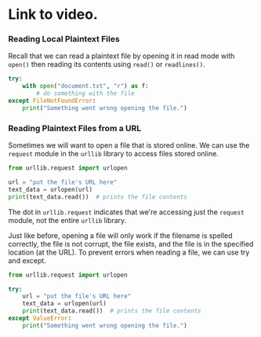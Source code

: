 # Link to video.

### Reading Local Plaintext Files

Recall that we can read a plaintext file by opening it in read mode with `open()` then reading its contents using `read()` or `readlines()`.  

```python
try:
    with open("document.txt", "r") as f:
        # do something with the file
except FileNotFoundError:
    print("Something went wrong opening the file.")
```

### Reading Plaintext Files from a URL

Sometimes we will want to open a file that is stored online. We can use the `request` module in the `urllib` library to access files stored online.

```python
from urllib.request import urlopen

url = "put the file's URL here"
text_data = urlopen(url)
print(text_data.read())  # prints the file contents
```

The dot in `urllib.request` indicates that we're accessing just the `request` module, not the entire `urllib` library.

Just like before, opening a file will only work if the filename is spelled correctly, the file is not corrupt, the file exists, and the file is in the specified location (at the URL). To prevent errors when reading a file, we can use try and except.

```python
from urllib.request import urlopen

try:
    url = "put the file's URL here"
    text_data = urlopen(url)
    print(text_data.read())  # prints the file contents
except ValueError:
    print("Something went wrong opening the file.")
```


